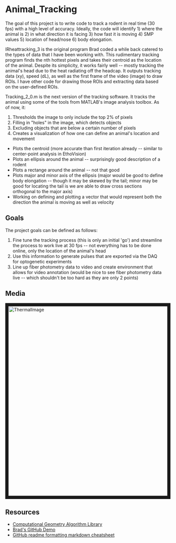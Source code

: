 # Animal_Tracking

The goal of this project is to write code to track a rodent in real time (30 fps) with a high level of accuracy. Ideally, the code will identify 1) where the animal is 2) in what direction it is facing 3) how fast it is moving 4) SMP values 5) location of head/nose 6) body elongation.


IRheattracking_3 is the original program Brad coded a while back catered to the types of data that I have been working with. This rudimentary tracking program finds the nth hottest pixels and takes their centroid as the location of the animal. Despite its simplicity, it works fairly well -- mostly tracking the animal's head due to the heat radiating off the headcap. It outputs tracking data (xy), speed (dL), as well as the first frame of the video (image) to draw ROIs. I have other code for drawing those ROIs and extracting data based on the user-defined ROIs.

Tracking_2_0.m is the next version of the tracking software. It tracks the animal using some of the tools from MATLAB's image analysis toolbox. As of now, it:

1. Thresholds the image to only include the top 2% of pixels
2. Filling in "holes" in the image, which detects objects
3. Excluding objects that are below a certain number of pixels
4. Creates a visualization of how one can define an animal's location and movement
  * Plots the centroid (more accurate than first iteration already -- similar to center-point analysis in EthoVision)
  * Plots an ellipsis around the animal -- surprisingly good description of a rodent
  * Plots a rectange around the animal -- not that good
  * Plots major and minor axis of the ellipsis (major would be good to define body elongation -- though it may be skewed by the tail; minor may be good for locating the tail is we are able to draw cross sections orthogonal to the major axis)
  * Working on defining and plotting a vector that would represent both the direction the animal is moving as well as velocity
  
## Goals

The project goals can be defined as follows:

1. Fine tune the tracking process (this is only an initial 'go') and streamline the process to work live at 30 fps -- not everything has to be done online, only the location of the animal's head
2. Use this information to generate pulses that are exported via the DAQ for optogenetic experiments
3. Line up fiber photometry data to video and create environment that allows for video annotation (would be nice to see fiber photometry data live -- which shouldn't be too hard as they are only 2 points)



## Media

<img src="http://bradleymonk.com/dropbox/img/thermal.png" alt="ThermalImage" width="600" border="10" />



## Resources
* [Computational Geometry Algorithm Library](http://www.cgal.org/)
* [Brad's GitHub Demo](http://www.bradleymonk.com/Github)
* [GitHub readme formatting markdown cheatsheet][1]

[1]: https://github.com/adam-p/markdown-here/wiki/Markdown-Cheatsheet

